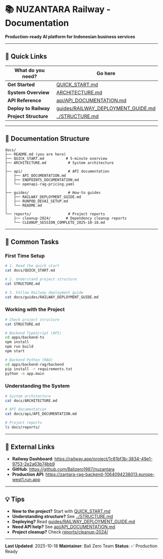 # 📚 NUZANTARA Railway - Documentation

**Production-ready AI platform for Indonesian business services**

---

## 🚀 Quick Links

| What do you need? | Go here |
|-------------------|---------|
| **Get Started** | [QUICK_START.md](QUICK_START.md) |
| **System Overview** | [ARCHITECTURE.md](ARCHITECTURE.md) |
| **API Reference** | [api/API_DOCUMENTATION.md](api/API_DOCUMENTATION.md) |
| **Deploy to Railway** | [guides/RAILWAY_DEPLOYMENT_GUIDE.md](guides/RAILWAY_DEPLOYMENT_GUIDE.md) |
| **Project Structure** | [../STRUCTURE.md](../STRUCTURE.md) |

---

## 📁 Documentation Structure

```
docs/
├── README.md (you are here)
├── QUICK_START.md          # 5-minute overview
├── ARCHITECTURE.md          # System architecture
│
├── api/                     # API documentation
│   ├── API_DOCUMENTATION.md
│   ├── ENDPOINTS_DOCUMENTATION.md
│   └── openapi-rag-pricing.yaml
│
├── guides/                  # How-to guides
│   ├── RAILWAY_DEPLOYMENT_GUIDE.md
│   ├── RUNPOD_DEVAI_SETUP.md
│   └── README.md
│
└── reports/                 # Project reports
    ├── cleanup-2024/       # Dependency cleanup reports
    └── CLEANUP_SESSION_COMPLETE_2025-10-18.md
```

---

## 🎯 Common Tasks

### First Time Setup
```bash
# 1. Read the quick start
cat docs/QUICK_START.md

# 2. Understand project structure
cat STRUCTURE.md

# 3. Follow Railway deployment guide
cat docs/guides/RAILWAY_DEPLOYMENT_GUIDE.md
```

### Working with the Project
```bash
# Check project structure
cat STRUCTURE.md

# Backend TypeScript (API)
cd apps/backend-ts
npm install
npm run build
npm start

# Backend Python (RAG)
cd apps/backend-rag/backend
pip install -r requirements.txt
python -m app.main
```

### Understanding the System
```bash
# System architecture
cat docs/ARCHITECTURE.md

# API documentation
cat docs/api/API_DOCUMENTATION.md

# Project reports
ls docs/reports/
```

---

## 🔗 External Links

- **Railway Dashboard**: https://railway.app/project/1c81bf3b-3834-49e1-9753-2e2a63b74bb9
- **GitHub**: https://github.com/Balizero1987/nuzantara
- **Production API**: https://zantara-rag-backend-1064094238013.europe-west1.run.app

---

## 💡 Tips

- **New to the project?** Start with [QUICK_START.md](QUICK_START.md)
- **Understanding structure?** See [../STRUCTURE.md](../STRUCTURE.md)
- **Deploying?** Read [guides/RAILWAY_DEPLOYMENT_GUIDE.md](guides/RAILWAY_DEPLOYMENT_GUIDE.md)
- **Need API help?** See [api/API_DOCUMENTATION.md](api/API_DOCUMENTATION.md)
- **Project cleanup?** Check [reports/cleanup-2024/](reports/cleanup-2024/)

---

**Last Updated**: 2025-10-18
**Maintainer**: Bali Zero Team
**Status**: ✅ Production Ready
